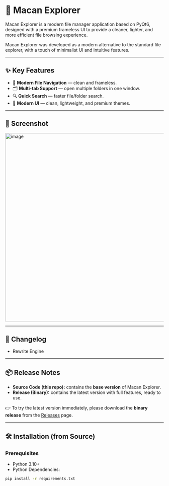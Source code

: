# 🐅 Macan Explorer

Macan Explorer is a modern file manager application based on PyQt6, designed with a premium frameless UI to provide a cleaner, lighter, and more efficient file browsing experience.

Macan Explorer was developed as a modern alternative to the standard file explorer, with a touch of minimalist UI and intuitive features.

---

## ✨ Key Features
- 📂 **Modern File Navigation** — clean and frameless.
- 🗂️ **Multi-tab Support** — open multiple folders in one window.
- 🔍 **Quick Search** — faster file/folder search.
- 🎨 **Modern UI** — clean, lightweight, and premium themes.

---

## 📸 Screenshot
<img width="997" height="599" alt="image" src="https://github.com/user-attachments/assets/cc15a7a8-f55c-46b6-8e40-96d67b13eb49" />

---

## 📜 Changelog
* Rewrite Engine
---  

  

## 📦 Release Notes
- **Source Code (this repo):** contains the **base version** of Macan Explorer.
- **Release (Binary):** contains the latest version with full features, ready to use.

👉 To try the latest version immediately, please download the **binary release** from the [Releases](../../releases) page.

---

## 🛠️ Installation (from Source)
### Prerequisites
- Python 3.10+
- Python Dependencies:
```bash
pip install -r requirements.txt
